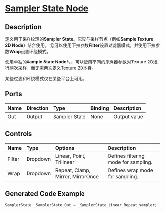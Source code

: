 # [Sampler State Node](https://docs.unity3d.com/Packages/com.unity.shadergraph@7.3/manual/Sampler-State-Node.html)


## Description
定义用于采样纹理的**Sampler State**。它应与采样节点（例如**Sample Texture 2D Node**）结合使用。
您可以使用下拉参数**Filter**设置过滤器模式，并使用下拉参数**Wrap**设置环绕模式。

使用单独的**Sample State Node**时，可以使用不同的采样器参数对Texture 2D进行两次采样，而无需两次定义Texture 2D本身。

某些过滤和环绕模式仅在某些平台上可用。

## Ports
|Name|Direction|Type|Binding|Description
|:---|:--------|:---|:------|:-----
|Out|Output|Sampler State|None|Output value

## Controls

|Name|Type|Options|Description
|:---|:---|:------|:-------
|Filter|Dropdown|Linear, Point, Trilinear|Defines filtering mode for sampling.
|Wrap|Dropdown|Repeat, Clamp, Mirror, MirrorOnce|Defines wrap mode for sampling.

## Generated Code Example
```h
SamplerState _SamplerState_Out = _SamplerState_Linear_Repeat_sampler;
```